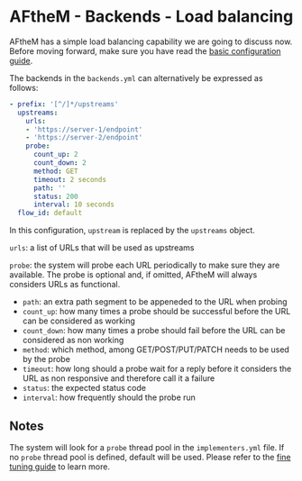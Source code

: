 # AFtheM - Backends - Load balancing

AFtheM has a simple load balancing capability we are going to discuss now. Before moving forward, make sure you have
read the [basic configuration guide](01_basic_configuration.md).

The backends in the `backends.yml` can alternatively be expressed as follows:

```yaml
- prefix: '[^/]*/upstreams'
  upstreams:
    urls:
    - 'https://server-1/endpoint'
    - 'https://server-2/endpoint'
    probe:
      count_up: 2
      count_down: 2
      method: GET
      timeout: 2 seconds
      path: ''
      status: 200
      interval: 10 seconds
  flow_id: default
```
In this configuration, `upstream` is replaced by the `upstreams` object.

`urls`: a list of URLs that will be used as upstreams

`probe`: the system will probe each URL periodically to make sure they are available. The probe is optional and, if
omitted, AFtheM will always considers URLs as functional.
* `path`: an extra path segment to be appeneded to the URL when probing
* `count_up`: how many times a probe should be successful before the URL can be considered as working
* `count_down`: how many times a probe should fail before the URL can be considered as non working
* `method`: which method, among GET/POST/PUT/PATCH needs to be used by the probe
* `timeout`: how long should a probe wait for a reply before it considers the URL as non responsive and therefore call
  it a failure
* `status`: the expected status code
* `interval`: how frequently should the probe run


## Notes

The system will look for a `probe` thread pool in the `implementers.yml` file. If no `probe` thread pool is defined,
default will be used. Please refer to the [fine tuning guide](06_fine_tuning.md) to learn more.